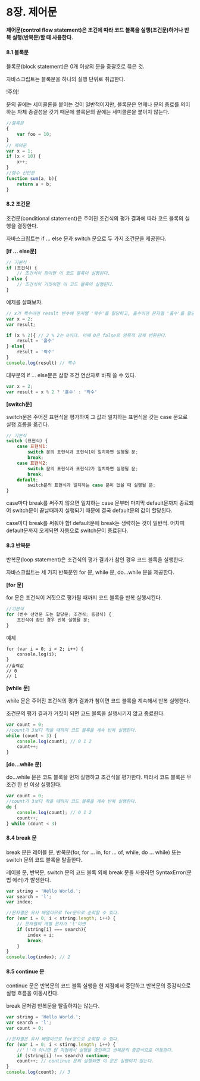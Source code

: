 # 8장.  제어문

**제어문(control flow statement)은 조건에 따라 코드 블록을 실행(조건문)하거나 반복 실행(반복문)할 때 사용한다.** 

#### 8.1 블록문

블록문(block statement)은 0개 이상의 문을 중괄호로 묶은 것.

자바스크립트는 블록문을 하나의 실행 단위로 취급한다.

!주의!

문의 끝에는 세미콜론을 붙이는 것이 일반적이지만, 블록문은 언제나 문의 종료를 의미하는 자체 종결성을 갖기 때문에 블록문의 끝에는 세미콜론을 붙이지 않는다.

```javascript
//블록문
{
    var foo = 10;
}
// 제어문
var x = 1;
if (x < 10) {
    x++;
}
//함수 선언문
function sum(a, b){
    return a + b;
}
```



#### 8.2 조건문

조건문(conditional statement)은 주어진 조건식의 평가 결과에 따라 코드 블록의 실행을 결정한다.

자바스크립트는 if ... else 문과 switch 문으로 두 가지 조건문을 제공한다.

**[if ... else문]**

```javascript
// 기본식
if (조건식) {
    // 조건식이 참이면 이 코드 블록이 실행된다.
} else {
    // 조건식이 거짓이면 이 코드 블록이 실행된다.
}
```

예제를 살펴보자.

```javascript
// x가 짝수이면 result 변수에 문자열 '짝수'를 할당하고, 홀수이면 문자열 '홀수'를 할당한다.
var x = 2;
var result;

if (x % 2){ // 2 % 2는 0이다. 이때 0은 false로 암묵적 강제 변환된다.
    result = '홀수'
} else{
    result = '짝수'
}
console.log(result) // 짝수
```

대부분의 if ... else문은 삼항 조건 연산자로 바꿔 쓸 수 있다.

```javascript
var x = 2;
var result = x % 2 ? '홀수' : '짝수'
```



**[switch문]**

switch문은 주어진 표현식을 평가하여 그 값과 일치하는 표현식을 갖는 case 문으로 실행 흐름을 옮긴다.

```javascript
// 기본식
switch (표현식) {
    case 표현식1:
        switch 문의 표현식과 표현식1이 일치하면 실행될 문;
        break;
    case 표현식2:
        switch 문의 표현식과 표현식2가 일치하면 실행될 문;
        break;
    default;
        switch문의 표현식과 일치하는 case 문이 없을 때 실행될 문;
}
```

case마다 break를 써주지 않으면 일치하는 case 문부터 마지막 default문까지 종료되어 switch문이 끝날때까지 실행되기 때문에 결국 default문의 값이 할당된다.

case마다 break를 써줘야 함!  default문에 break는 생략하는 것이 일반적. 어차피 default문까지 오게되면 자동으로 switch문이 종료된다.



#### 8.3 반복문

반복문(loop statement)은 조건식의 평가 결과가 참인 경우 코드 블록을 실행한다.

자바스크립트는 세 가지 반복문인 for 문, while 문, do...while 문을 제공한다.

**[for 문]**

for 문은 조건식이 거짓으로 평가될 때까지 코드 블록을 반복 실행시킨다.

```javascript
//기본식
for (변수 선언문 도는 할당문; 조건식; 증감식) {
    조건식이 참인 경우 반복 실행될 문;
}
```

예제

```0
for (var i = 0; i < 2; i++) {
    console.log(i);
}
//출력값
// 0
// 1
```



**[while 문]**

while 문은 주어진 조건식의 평가 결과가 참이면 코드 블록을 계속해서 반복 실행한다.

조건문의 평가 결과가 거짓이 되면 코드 블록을 실행시키지 않고 종료한다.

```javascript
var count = 0;
//count가 3보다 작을 때까지 코드 블록을 계속 반복 실행한다.
while (count < 3) {
    console.log(count); // 0 1 2
    count++;
}
```



**[do...while 문]**

do...while 문은 코드 블록을 먼저 실행하고 조건식을 평가한다. 따라서 코드 블록은 무조건 한 번 이상 실행된다.

```javascript
var count = 0;
//count가 3보다 작을 때까지 코드 블록을 계속 반복 실행한다.
do {
    console.log(count); // 0 1 2
    count++;
} while (count < 3)
```



#### 8.4 break 문

break 문은 레이블 문, 반복문(for, for ... in, for ... of, while, do ... while) 또는  switch 문의 코드 블록을 탈출한다.

레이블 문, 반복문, switch 문의 코드 블록 외에 break 문을 사용하면 SyntaxError(문법 에러)가 발생한다.

```javascript
var string = 'Hello World.';
var search = 'l';
var index;

//문자열은 유사 배열이므로 for문으로 순회할 수 있다.
for (var i = 0; i < string.length; i++) {
    // 문자열의 개별 문자가 'l'이면
    if (string[i] === search){
        index = i;
        break;
    }
}
console.log(index); // 2
```



#### 8.5 continue 문

continue 문은 반복문의 코드 블록 실행을 현 지점에서 중단하고 반복문의 증감식으로 실행 흐름을 이동시킨다. 

break 문처럼 반복문을 탈출하지는 않는다.

```javascript
var string = 'Hello World.';
var search = 'l';
var count = 0;

//문자열은 유사 배열이므로 for문으로 순회할 수 있다.
for (var i = 0; i < stirng.length; i++) {
    //'ㅣ'이 아니면 현 지점에서 실행을 중단하고 반복문의 증감식으로 이동한다.
    if (string[i] !== search) continue;
    count++; // continue 문의 실행되면 이 문은 실행되지 않는다.
}
console.log(count); // 3
```

